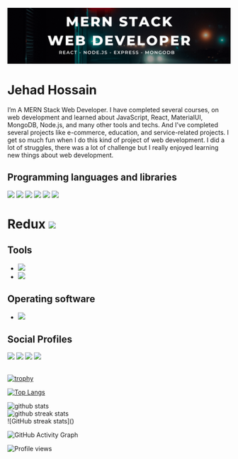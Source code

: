 ![I am a MERN Stack Web Developer](https://github.com/Zihad550/Zihad550/blob/main/Banner.png)

# Jehad Hossain
I’m A MERN Stack Web Developer. I have completed several courses, on web development and learned about JavaScript, React, MaterialUI, MongoDB, Node.js, and many other tools and techs. And I’ve completed several projects like e-commerce, education, and service-related projects. I get so much fun when I do this kind of project of web development. I did a lot of struggles, there was a lot of challenge but I really enjoyed learning new things about web development.

## Programming languages and libraries

<img src="https://img.icons8.com/color/48/000000/javascript--v1.png"/>  <img src="https://img.icons8.com/color/48/000000/html-5--v1.png"/>  <img src="https://img.icons8.com/color/48/000000/css3.png"/>  <img src="https://img.icons8.com/color/48/000000/bootstrap.png"/>  <img src="https://img.icons8.com/ultraviolet/48/000000/react--v1.png"/>  <img src="https://img.icons8.com/color/48/000000/material-ui.png"/> 
# Redux <img src="https://img.icons8.com/color/48/000000/redux.png"/>

## Tools
* <img src="https://img.icons8.com/color/48/000000/git.png"/>
* <img src="https://img.icons8.com/color/48/000000/visual-studio-code-2019.png"/>

## Operating software
* <img src="https://img.icons8.com/color/48/000000/ubuntu--v1.png"/>


## Social Profiles
<div> 
<img src="https://img.icons8.com/color/48/000000/github--v1.png"/>
<img src="https://img.icons8.com/color/48/000000/linkedin.png"/>
 <img src="https://img.icons8.com/color/48/000000/facebook-new.png"/>
 <img src="https://img.icons8.com/fluency/48/000000/portfolio.png"/>
</div>

<br/>



[![trophy](https://github-profile-trophy.vercel.app/?username=Zihad550)](https://github.com/ryo-ma/github-profile-trophy)

[![Top Langs](https://github-readme-stats.vercel.app/api/top-langs/?username=Zihad550)](https://github.com/anuraghazra/github-readme-stats)  

<div style="display:grid;grid-templace-columns:repeat(2, 1fr);">
 <img src="https://github-readme-stats.vercel.app/api?username=Zihad550&show_icons=true&theme=merko" alt="github stats" />
 <img src="https://github-readme-streak-stats.herokuapp.com/?user=Zihad550" alt="github streak stats"/>
 </div>
  ![GitHub streak stats]()  

![GitHub Activity Graph](https://activity-graph.herokuapp.com/graph?username=Zihad550)  



![Profile views](https://gpvc.arturio.dev/Zihad550)  
